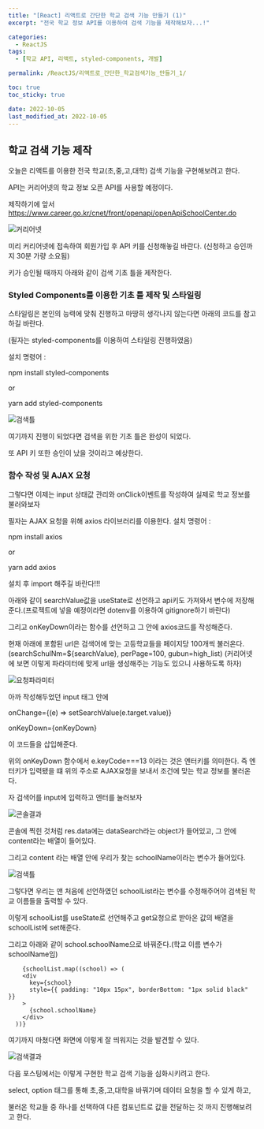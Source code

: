 ```yaml
---
title: "[React] 리액트로 간단한 학교 검색 기능 만들기 (1)"
excerpt: "전국 학교 정보 API를 이용하여 검색 기능을 제작해보자...!"

categories:
  - ReactJS
tags:
  - [학교 API, 리액트, styled-components, 개발]

permalink: /ReactJS/리액트로_간단한_학교검색기능_만들기_1/

toc: true
toc_sticky: true

date: 2022-10-05
last_modified_at: 2022-10-05
---
```


## 학교 검색 기능 제작

오늘은 리액트를 이용한 전국 학교(초,중,고,대학) 검색 기능을 구현해보려고 한다.

API는 커리어넷의 학교 정보 오픈 API를 사용할 예정이다.

제작하기에 앞서 https://www.career.go.kr/cnet/front/openapi/openApiSchoolCenter.do

<img src="/assets/images/posts_img/react-search/커리어넷.png" alt="커리어넷">

미리 커리어넷에 접속하여 회원가입 후 API 키를 신청해놓길 바란다. (신청하고 승인까지 30분 가량 소요됨)

키가 승인될 때까지 아래와 같이 검색 기초 틀을 제작한다.

### Styled Components를 이용한 기초 틀 제작 및 스타일링

스타일링은 본인의 능력에 맞춰 진행하고 마땅히 생각나지 않는다면 아래의 코드를 참고하길 바란다.

(필자는 styled-components를 이용하여 스타일링 진행하였음)

설치 명령어 :

npm install styled-components

or

yarn add styled-components

<script src="https://gist.github.com/truewayy/aeb9bdd921b22c157040cf9ab7c7ddda.js"></script>

<img src="/assets/images/posts_img/react-search/검색틀.png" alt="검색틀">

여기까지 진행이 되었다면 검색을 위한 기초 틀은 완성이 되었다.

또 API 키 또한 승인이 났을 것이라고 예상한다.

### 함수 작성 및 AJAX 요청

그렇다면 이제는 input 상태값 관리와 onClick이벤트를 작성하여 실제로 학교 정보를 불러와보자

필자는 AJAX 요청을 위해 axios 라이브러리를 이용한다.
설치 명령어 :

npm install axios

or

yarn add axios

설치 후 import 해주길 바란다!!!

아래와 같이 searchValue값을 useState로 선언하고 api키도 가져와서 변수에 저장해준다.(프로젝트에 넣을 예정이라면 dotenv를 이용하여 gitignore하기 바란다)

<script src="https://gist.github.com/truewayy/c842a007587cc11e6ffbb2482115dd34.js"></script>

그리고 onKeyDown이라는 함수를 선언하고 그 안에 axios코드를 작성해준다.

현재 아래에 포함된 url은 검색어에 맞는 고등학교들을 페이지당 100개씩 불러온다. (searchSchulNm=${searchValue}, perPage=100, gubun=high_list)
(커리어넷에 보면 이렇게 파라미터에 맞게 url을 생성해주는 기능도 있으니 사용하도록 하자)

<img src="/assets/images/posts_img/react-search/요청파라미터.png" alt="요청파라미터">

아까 작성해두었던 input 태그 안에

onChange={(e) => setSearchValue(e.target.value)}

onKeyDown={onKeyDown}

이 코드들을 삽입해준다.

위의 onKeyDown 함수에서 e.keyCode===13 이라는 것은 엔터키를 의미한다.
즉 엔터키가 입력됐을 떄 위의 주소로 AJAX요청을 보내서 조건에 맞는 학교 정보를 불러온다.

자 검색어를 input에 입력하고 엔터를 눌러보자

<img src="/assets/images/posts_img/react-search/콘솔결과.png" alt="콘솔결과">

콘솔에 찍힌 것처럼 res.data에는 dataSearch라는 object가 들어있고, 그 안에 content라는 배열이 들어있다.

그리고 content 라는 배열 안에 우리가 찾는 schoolName이라는 변수가 들어있다.

<img src="/assets/images/posts_img/react-search/변수명.png" alt="검색틀">

그렇다면 우리는 맨 처음에 선언하였던 schoolList라는 변수를 수정해주어야 검색된 학교 이름들을 출력할 수 있다.

<script src="https://gist.github.com/truewayy/788eaef6e316b090daf26bae7637b308.js"></script>

이렇게 schoolList를 useState로 선언해주고 get요청으로 받아온 값의 배열을 schoolList에 set해준다.

그리고 아래와 같이 school.schoolName으로 바꿔준다.(학교 이름 변수가 schoolName임)

        {schoolList.map((school) => (
        <div
          key={school}
          style={{ padding: "10px 15px", borderBottom: "1px solid black" }}
        >
          {school.schoolName}
        </div>
      ))}

여기까지 마쳤다면 화면에 이렇게 잘 띄워지는 것을 발견할 수 있다.

<img src="/assets/images/posts_img/react-search/검색결과.png" alt="검색결과">

다음 포스팅에서는 이렇게 구현한 학교 검색 기능을 심화시키려고 한다.

select, option 태그를 통해 초,중,고,대학을 바꿔가며 데이터 요청을 할 수 있게 하고,

불러온 학교들 중 하나를 선택하여 다른 컴포넌트로 값을 전달하는 것 까지 진행해보려고 한다.
